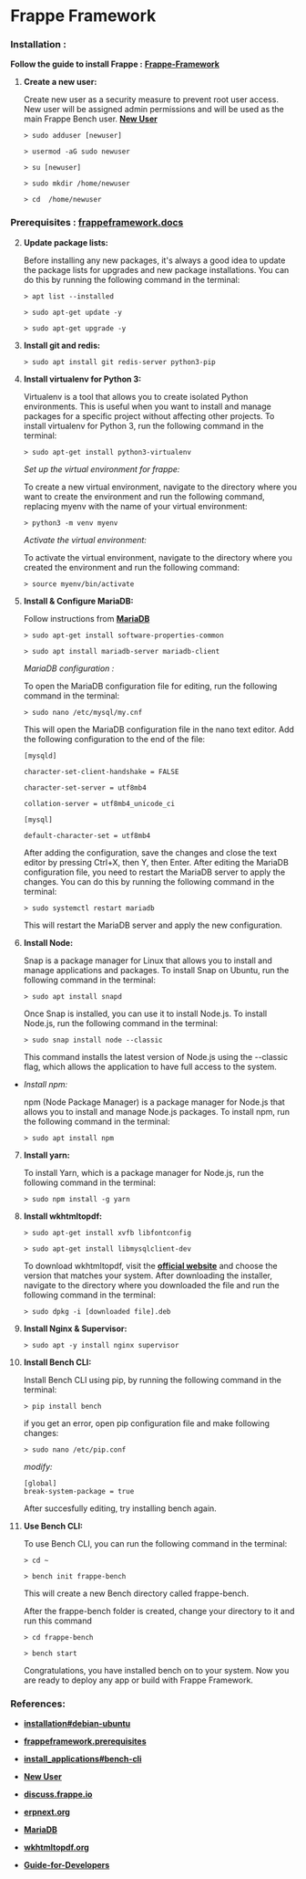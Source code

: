 # **Frappe Framework**


### **Installation :**


**Follow the guide to install Frappe :**   [**Frappe-Framework**](https://frappeframework.com/docs/user/en/installation#debian-ubuntu)


 1. **Create a new user:**

    Create new user as a security measure to prevent root user access. New user will be assigned admin permissions and will be used as the main Frappe Bench user. [**New User**](https://github.com/SamSpace2497/Docs/blob/main/UbuntuSetup.md)

        > sudo adduser [newuser]

        > usermod -aG sudo newuser
        
        > su [newuser]

        > sudo mkdir /home/newuser

        > cd  /home/newuser


### Prerequisites :   [**frappeframework.docs**](https://frappeframework.com/docs/user/en/prerequisites)

 2. **Update package lists:**

    Before installing any new packages, it's always a good idea to update the package lists for upgrades and new package installations. You can do this by running the following command in the terminal:

        > apt list --installed

        > sudo apt-get update -y
        
        > sudo apt-get upgrade -y
        

 3. **Install git and redis:**

        > sudo apt install git redis-server python3-pip


 4. **Install virtualenv for Python 3:**
    
    Virtualenv is a tool that allows you to create isolated Python environments. This is useful when you want to install and manage packages for a specific project without affecting other projects. To install virtualenv for Python 3, run the following command in the terminal:

        > sudo apt-get install python3-virtualenv

    *Set up the virtual environment for frappe:*

    To create a new virtual environment, navigate to the directory where you want to create the environment and run the following command, replacing myenv with the name of your virtual environment:

        > python3 -m venv myenv

    *Activate the virtual environment:*
    
    To activate the virtual environment, navigate to the directory where you created the environment and run the following command:

        > source myenv/bin/activate

 
 5. **Install & Configure MariaDB:**

    Follow instructions from [**MariaDB**](https://github.com/SamSpace2497/Docs/blob/main/MariaDB.md)

        > sudo apt-get install software-properties-common
        
        > sudo apt install mariadb-server mariadb-client
    
    *MariaDB configuration :*

    To open the MariaDB configuration file for editing, run the following command in the terminal:

        > sudo nano /etc/mysql/my.cnf

    This will open the MariaDB configuration file in the nano text editor. Add the following configuration to the end of the file:

        [mysqld]

        character-set-client-handshake = FALSE
        
        character-set-server = utf8mb4
        
        collation-server = utf8mb4_unicode_ci

        [mysql]

        default-character-set = utf8mb4

    After adding the configuration, save the changes and close the text editor by pressing Ctrl+X, then Y, then Enter. After editing the MariaDB configuration file, you need to restart the MariaDB server to apply the changes. You can do this by running the following command in the terminal:

        > sudo systemctl restart mariadb

    This will restart the MariaDB server and apply the new configuration.


 6. **Install Node:**

    Snap is a package manager for Linux that allows you to install and manage applications and packages. To install Snap on Ubuntu, run the following command in the terminal:

        > sudo apt install snapd

    Once Snap is installed, you can use it to install Node.js. To install Node.js, run the following command in the terminal:

        > sudo snap install node --classic

    This command installs the latest version of Node.js using the --classic flag, which allows the application to have full access to the system. 
    
  * *Install npm:*
    
    npm (Node Package Manager) is a package manager for Node.js that allows you to install and manage Node.js packages. To install npm, run the following command in the terminal:

        > sudo apt install npm


 7. **Install yarn:**

    To install Yarn, which is a package manager for Node.js, run the following command in the terminal:

        > sudo npm install -g yarn


 8. **Install wkhtmltopdf:**

        > sudo apt-get install xvfb libfontconfig

        > sudo apt-get install libmysqlclient-dev

    To download wkhtmltopdf, visit the [**official website**](https://wkhtmltopdf.org/downloads.html) and choose the version that matches your system. After downloading the installer, navigate to the directory where you downloaded the file and run the following command in the terminal:

        > sudo dpkg -i [downloaded file].deb 


 9. **Install Nginx & Supervisor:**

        > sudo apt -y install nginx supervisor



10. **Install Bench CLI:**

    Install Bench CLI using pip, by running the following command in the terminal:

        > pip install bench

    if  you get an error, open pip configuration file and make following changes:

        > sudo nano /etc/pip.conf

    *modify:*

        [global]
        break-system-package = true

    After succesfully editing, try installing bench again.


11. **Use Bench CLI:**

    To use Bench CLI, you can run the following command in the terminal:

        > cd ~
        
        > bench init frappe-bench

    This will create a new Bench directory called frappe-bench.

    After the frappe-bench folder is created, change your directory to it and run this command

        > cd frappe-bench

        > bench start

    Congratulations, you have installed bench on to your system. Now you are ready to deploy any app or build with Frappe Framework.





###   **References:** 

 *  [**installation#debian-ubuntu**](https://frappeframework.com/docs/user/en/installation#debian-ubuntu)

 *  [**frappeframework.prerequisites**](https://frappeframework.com/docs/user/en/prerequisites)

 *  [**install_applications#bench-cli**](http://frappeframework.com/docs/user/en/install_applications#bench-cli)    

 *  [**New User**](https://github.com/SamSpace2497/Docs/blob/main/UbuntuSetup.md)

 *  [**discuss.frappe.io**](https://discuss.frappe.io/t/guide-how-to-install-erpnext-v14-on-linux-ubuntu-step-by-step-instructions/92960)

 *  [**erpnext.org**](https://erpnext.org/docs/user/manual/en/introduction/installation)

 *  [**MariaDB**](https://github.com/SamSpace2497/Docs/blob/main/MariaDB.md)

 *  [**wkhtmltopdf.org**](https://wkhtmltopdf.org/downloads.html)

 *  [**Guide-for-Developers**](https://github.com/frappe/frappe/wiki/Guide-for-Developers)

